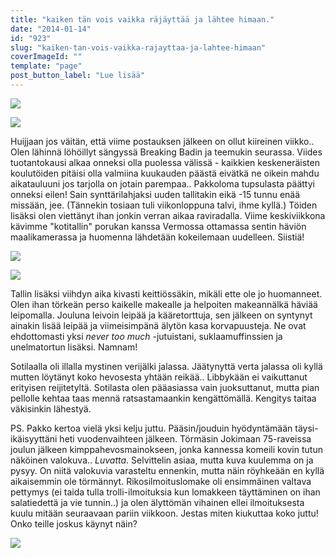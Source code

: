 ```yaml
---
title: "kaiken tän vois vaikka räjäyttää ja lähtee himaan."
date: "2014-01-14"
id: "923"
slug: "kaiken-tan-vois-vaikka-rajayttaa-ja-lahtee-himaan"
coverImageId: ""
template: "page"
post_button_label: "Lue lisää"
---
```


[![](/images/IMG_3577.png)](http://1.bp.blogspot.com/-UwUiZ1G5U-A/UtV5UPLd9aI/AAAAAAAAHzc/ssA6N0Ab9ss/s1600/IMG_3577.png)

[![](/images/IMG_3505.png)](http://1.bp.blogspot.com/-DALY_Q1kfIc/UtV70USnJ4I/AAAAAAAAHzk/bCGUg0lKL6g/s1600/IMG_3505.png)

Huijjaan jos väitän, että viime postauksen jälkeen on ollut kiireinen viikko.. Olen lähinnä löhöillyt sängyssä Breaking Badin ja teemukin seurassa. Viides tuotantokausi alkaa onneksi olla puolessa välissä - kaikkien keskeneräisten koulutöiden pitäisi olla valmiina kuukauden päästä eivätkä ne oikein mahdu aikatauluuni jos tarjolla on jotain parempaa.. Pakkoloma tupsulasta päättyi onneksi eilen! Sain synttärilahjaksi uuden tallitakin eikä -15 tunnu enää missään, jee. (Tännekin tosiaan tuli viikonloppuna talvi, ihme kyllä.) Töiden lisäksi olen viettänyt ihan jonkin verran aikaa raviradalla. Viime keskiviikkona kävimme "kotitallin" porukan kanssa Vermossa ottamassa sentin häviön maalikamerassa ja huomenna lähdetään kokeilemaan uudelleen. Siistiä!

[![](/images/IMG_3534.png)](http://4.bp.blogspot.com/-6qopqjJl8QY/UtV7092ZODI/AAAAAAAAHzw/AxhCGaM_yZk/s1600/IMG_3534.png)

[![](/images/IMG_3637.png)](http://1.bp.blogspot.com/-5Wq_CQdS8ws/UtV72FbFdpI/AAAAAAAAH0I/1gjiErjwegY/s1600/IMG_3637.png)

Tallin lisäksi viihdyn aika kivasti keittiössäkin, mikäli ette ole jo huomanneet. Olen ihan törkeän perso kaikelle makealle ja helpoiten makeannälkä häviää leipomalla. Jouluna leivoin leipää ja kääretorttuja, sen jälkeen on syntynyt ainakin lisää leipää ja viimeisimpänä älytön kasa korvapuusteja. Ne ovat ehdottomasti yksi _never too much_ -jutuistani, suklaamuffinssien ja unelmatortun lisäksi. Namnam!  
  
Sotilaalla oli illalla mystinen verijälki jalassa. Jäätynyttä verta jalassa oli kyllä mutten löytänyt koko hevosesta yhtään reikää.. Libbykään ei vaikuttanut erityisen reijitetyltä. Sotilasta olen pääasiassa vain juoksuttanut, mutta pian pellolle kehtaa taas mennä ratsastamaankin kengättömällä. Kengitys taitaa väkisinkin lähestyä.  
  
PS. Pakko kertoa vielä yksi kelju juttu. Pääsin/jouduin hyödyntämään täysi-ikäisyyttäni heti vuodenvaihteen jälkeen. Törmäsin Jokimaan 75-raveissa joulun jälkeen kimppahevosmainokseen, jonka kannessa komeili kovin tutun näköinen valokuva.. _Luvatta_. Selvittelin asiaa, mutta kuva kuulemma on ja pysyy. On niitä valokuvia varasteltu ennenkin, mutta näin röyhkeään en kyllä aikaisemmin ole törmännyt. Rikosilmoituslomake oli ensimmäinen valtava pettymys (ei taida tulla trolli-ilmoituksia kun lomakkeen täyttäminen on ihan salatiedettä ja vie tunnin..) ja olen älyttömän vihainen ellei ilmoituksesta kuulu mitään seuraavaan pariin viikkoon. Jestas miten kiukuttaa koko juttu! Onko teille joskus käynyt näin?  
  
  

[![](/images/ak_uusi.png)](http://4.bp.blogspot.com/--gWN3c647xo/UtWF2Uss0DI/AAAAAAAAH0Y/XW8kM6IEaIw/s1600/ak_uusi.png)
